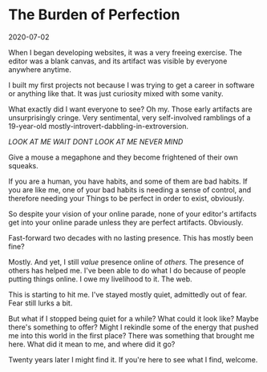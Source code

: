 # The Burden of Perfection

2020-07-02

When I began developing websites, it was a very freeing exercise. The editor was a blank canvas, and its artifact was visible by everyone anywhere anytime.

I built my first projects not because I was trying to get a career in software or anything like that. It was just curiosity mixed with some vanity.

What exactly did I want everyone to see? Oh my. Those early artifacts are unsurprisingly cringe. Very sentimental, very self-involved ramblings of a 19-year-old mostly-introvert-dabbling-in-extroversion.

*LOOK AT ME WAIT DONT LOOK AT ME NEVER MIND*

Give a mouse a megaphone and they become frightened of their own squeaks.

If you are a human, you have habits, and some of them are bad habits.  If you are like me, one of your bad habits is needing a sense of control, and therefore needing your Things to be perfect in order to exist, obviously.

So despite your vision of your online parade, none of your editor's artifacts get into your online parade unless they are perfect artifacts. Obviously.

Fast-forward two decades with no lasting presence. This has mostly been fine?

Mostly. And yet, I still *value* presence online of *others.* The presence of others has helped me. I've been able to do what I do because of people putting things online. I owe my livelihood to it. The web.

This is starting to hit me. I've stayed mostly quiet, admittedly out of fear. Fear still lurks a bit.

But what if I stopped being quiet for a while? What could it look like? Maybe there's something to offer? Might I rekindle some of the energy that pushed me into this world in the first place? There was something that brought me here. What did it mean to me, and where did it go?

Twenty years later I might find it. If you're here to see what I find, welcome.


